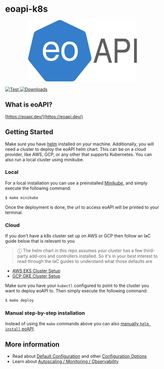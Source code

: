 # eoapi-k8s

<p align="center">
    <img height=200 src="https://raw.githubusercontent.com/developmentseed/eoapi-k8s/refs/heads/main/docs/eoapi-k8s.svg" alt="eoapi-k8s">
</p>
<p>
  <a href="https://github.com/developmentseed/eoapi-k8s/actions?query=workflow%3ACI" target="_blank">
      <img src="https://github.com/developmentseed/eoapi-k8s/actions/workflows/helm-tests.yml/badge.svg?branch=main" alt="Test">
  </a>
  <a href="https://github.com/developmentseed/eoapi-k8s/blob/main/LICENSE" target="_blank">
      <img src="https://img.shields.io/github/license/developmentseed/titiler.svg" alt="Downloads">
  </a>
</p>

## What is eoAPI?

[https://eoapi.dev/](https://eoapi.dev/)

## Getting Started

Make sure you have [helm](https://helm.sh/docs/intro/install/) installed on your machine.
Additionally, you will need a cluster to deploy the eoAPI helm chart. This can be on a cloud provider, like AWS, GCP, or any other that supports Kubernetes. You can also run a local cluster using minikube.

### Local

For a local installation you can use a preinstalled [Minikube](https://minikube.sigs.k8s.io/), and simply execute the following command:

```bash
$ make minikube
```

Once the deployment is done, the url to access eoAPI will be printed to your terminal.

### Cloud

If you don't have a k8s cluster set up on AWS or GCP then follow an IaC guide below that is relevant to you

> &#9432; The helm chart in this repo assumes your cluster has a few third-party add-ons and controllers installed. So
> it's in your best interest to read through the IaC guides to understand what those defaults are

* [AWS EKS Cluster Setup](./docs/aws-eks.md)
* [GCP GKE Cluster Setup](./docs/gcp-gke.md)

Make sure you have your `kubectl` configured to point to the cluster you want to deploy eoAPI to. Then simply execute the following command:

```bash
$ make deploy
```

### Manual step-by-step installation

Instead of using the `make` commands above you can also [manually `helm install` eoAPI](./docs/helm-install.md).


## More information

* Read about [Default Configuration](./docs/configuration.md#default-configuration) and
other [Configuration Options](./docs/configuration.md#additional-options)
* Learn about [Autoscaling / Monitoring / Observability](./docs/autoscaling.md)
